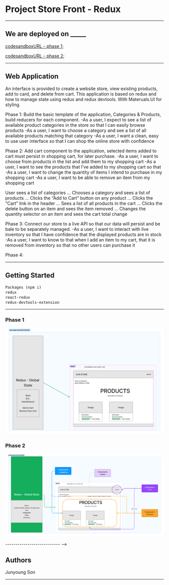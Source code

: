 # Project Store Front - Redux

---------------------------------

## We are deployed on _____

[codesandboxURL - phase 1](https://codesandbox.io/p/github/Junyoungson808/storefront/draft/quiet-wood?file=%2FREADME.md&workspace=%257B%2522activeFileId%2522%253A%2522cla7snarh000ol2ey8w3b9u1k%2522%252C%2522openFiles%2522%253A%255B%2522%252FREADME.md%2522%255D%252C%2522sidebarPanel%2522%253A%2522EXPLORER%2522%252C%2522gitSidebarPanel%2522%253A%2522COMMIT%2522%252C%2522sidekickItems%2522%253A%255B%257B%2522type%2522%253A%2522SETUP_SHELL_LOG%2522%252C%2522shellId%2522%253A%2522cla7snax1000rl2ey97pyb10x%2522%252C%2522isMinimized%2522%253Afalse%252C%2522key%2522%253A%2522cla7snax1000rl2ey97pyb10x%2522%257D%252C%257B%2522key%2522%253A%2522cla7sncw3000q356hi67ww5iv%2522%252C%2522type%2522%253A%2522PROJECT_SETUP%2522%252C%2522isMinimized%2522%253Afalse%257D%252C%257B%2522type%2522%253A%2522PREVIEW%2522%252C%2522taskId%2522%253A%2522start%2522%252C%2522port%2522%253A3000%252C%2522key%2522%253A%2522cla7snx0p008k356hsw8165al%2522%252C%2522isMinimized%2522%253Afalse%257D%252C%257B%2522type%2522%253A%2522TASK_LOG%2522%252C%2522taskId%2522%253A%2522start%2522%252C%2522key%2522%253A%2522cla7snuqv006m356hgbm1e2nu%2522%252C%2522isMinimized%2522%253Afalse%257D%255D%257D);

[codesandboxURL - phase 2](https://codesandbox.io/p/github/Junyoungson808/storefront/combined-reducers?file=%2FREADME.md&workspace=%257B%2522activeFileId%2522%253A%2522cla99pkoi0009l1gr07jr55im%2522%252C%2522openFiles%2522%253A%255B%255D%252C%2522sidebarPanel%2522%253A%2522EXPLORER%2522%252C%2522gitSidebarPanel%2522%253A%2522COMMIT%2522%252C%2522sidekickItems%2522%253A%255B%257B%2522type%2522%253A%2522PREVIEW%2522%252C%2522taskId%2522%253A%2522start%2522%252C%2522port%2522%253A3000%252C%2522key%2522%253A%2522cla99q6rk00da356htld9ref0%2522%252C%2522isMinimized%2522%253Afalse%257D%252C%257B%2522type%2522%253A%2522TASK_LOG%2522%252C%2522taskId%2522%253A%2522start%2522%252C%2522key%2522%253A%2522cla99q4dw00b9356hh6tq5q7p%2522%252C%2522isMinimized%2522%253Afalse%257D%255D%257D);

---------------------------------

## Web Application

<!-- ***[Explain your app, should be at least a paragraph. What does it do? Why should I use? Sell your product!]*** -->

An interface is provided to create a website store, view existing products, add to card, and delete from cart. This application is based on redux and how to manage state using redux and redux devtools. With Materuals.UI for styling.

Phase 1:
Build the basic template of the application, Categories & Products, build reducers for each component.
  -As a user, I expect to see a list of available product categories in the store so that I can easily browse products
  -As a user, I want to choose a category and see a list of all available products matching that category
  -As a user, I want a clean, easy to use user interface so that I can shop the online store with confidence

Phase 2:
Add cart component to the application, selected items added to cart must persist in shopping cart, for later purchase.
  -As a user, I want to choose from products in the list and add them to my shopping cart
  -As a user, I want to see the products that I’ve added to my shopping cart so that
  -As a user, I want to change the quantity of items I intend to purchase in my shopping cart
  -As a user, I want to be able to remove an item from my shopping cart

User sees a list of categories
… Chooses a category and sees a list of products
… Clicks the “Add to Cart” button on any product
… Clicks the “Cart” link in the header
… Sees a list of all products in the cart
… Clicks the delete button on an item and sees the item removed
… Changes the quantity selector on an item and sees the cart total change

Phase 3:
Connect our store to a live API so that our data will persist and be bale to be separately managed.
  -As a user, I want to interact with live inventory so that I have confidence that the displayed products are in stock
  -As a user, I want to know to that when I add an item to my cart, that it is removed from inventory so that no other users can purchase it

Phase 4:

---------------------------------

## Getting Started


```
Packages (npm i)
redux
react-redux
redux-devtools-extension
```

---------------------------------

### Phase 1

![Uml Phase 1](./uml-36.png)

### Phase 2

![Uml Phase 2](./uml-37.png)


--------------------------- -->

## Authors

Junyoung Son

------------------------------
